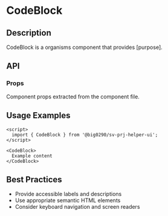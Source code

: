 # CodeBlock

## Description

CodeBlock is a organisms component that provides [purpose].

## API

### Props

Component props extracted from the component file.

## Usage Examples

```svelte
<script>
  import { CodeBlock } from '@big0290/sv-prj-helper-ui';
</script>

<CodeBlock>
  Example content
</CodeBlock>
```

## Best Practices

- Provide accessible labels and descriptions
- Use appropriate semantic HTML elements
- Consider keyboard navigation and screen readers
